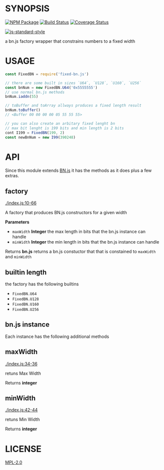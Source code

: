 # SYNOPSIS 
[![NPM Package](https://img.shields.io/npm/v/fixed-bn.js.svg?style=flat-square)](https://www.npmjs.org/package/fixed-bn.js)
[![Build Status](https://img.shields.io/travis/wanderer/fixed-bn.js.svg?branch=master&style=flat-square)](https://travis-ci.org/wanderer/fixed-bn.js)
[![Coverage Status](https://img.shields.io/coveralls/wanderer/fixed-bn.js.svg?style=flat-square)](https://coveralls.io/r/wanderer/fixed-bn.js)

[![js-standard-style](https://cdn.rawgit.com/feross/standard/master/badge.svg)](https://github.com/feross/standard)  

a bn.js factory wrapper that constrains numbers to a fixed width

# USAGE
```javascript
const FixedBN = require('fixed-bn.js')

// there are some built in sizes `U64`, `U128`, `U160`, `U256`
const bnNum = new FixedBN.U64('0x5555555')
// use normal bn.js methods
bnNum.iaddn(55)

// toBuffer and toArray allways produces a fixed length result
bnNum.toBuffer()
// <Buffer 00 00 00 00 05 55 55 55>

// you can also create an arbitary fixed lenght bn
// max bit lenght is 199 bits and min length is 2 bits
cont I199 = FixedBN(199, 2) 
const newBnNum = new I99(390248)
```

# API
Since this module extends [BN.js](https://github.com/indutny/bn.js/) it has the methods as it does plus a few extras.


## factory

[./index.js:10-66](https://github.com/ewasm/fixedBN/blob/cdbb5a7fb3507ed1328eba122a9da9cbe141c4ae/./index.js#L10-L66 "Source code on GitHub")

A factory that produces BN.js constructors for a given width

**Parameters**

-   `maxWidth` **Integer** the max length in bits that the bn.js instance can handle
-   `minWidth` **Integer** the min length in bits that the bn.js instance can handle

Returns **bn.js** returns a bn.js constuctor that that is constained to `maxWidth` and `minWidth`

## builtin length
the factory has the following builtins
- `FixedBN.U64`
- `FixedBN.U128`
- `FixedBN.U160`
- `FixedBN.U256`

## bn.js instance
Each instance has the following additional methods

## maxWidth

[./index.js:34-36](https://github.com/ewasm/fixedBN/blob/cdbb5a7fb3507ed1328eba122a9da9cbe141c4ae/./index.js#L34-L36 "Source code on GitHub")

retuns Max Width

Returns **integer** 

## minWidth

[./index.js:42-44](https://github.com/ewasm/fixedBN/blob/cdbb5a7fb3507ed1328eba122a9da9cbe141c4ae/./index.js#L42-L44 "Source code on GitHub")

retuns Min Width

Returns **integer** 


# LICENSE
[MPL-2.0](https://tldrlegal.com/license/mozilla-public-license-2.0-(mpl-2))
